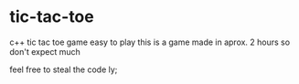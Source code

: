 # tic-tac-toe
c++ tic tac toe game easy to play 
this is a game made in aprox. 2 hours so don't expect much

feel free to steal the code ly;
